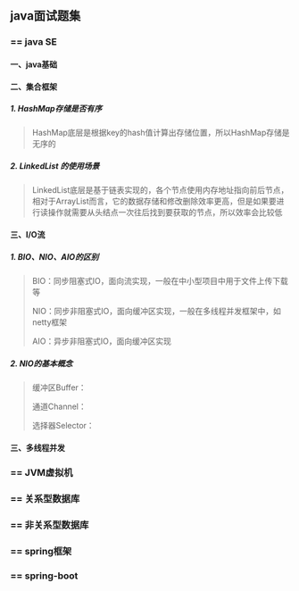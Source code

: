 ## java面试题集

### == java SE

#### 一、java基础



#### 二、集合框架

#####  1. HashMap存储是否有序

> HashMap底层是根据key的hash值计算出存储位置，所以HashMap存储是无序的

##### 2. LinkedList 的使用场景

> LinkedList底层是基于链表实现的，各个节点使用内存地址指向前后节点，相对于ArrayList而言，它的数据存储和修改删除效率更高，但是如果要进行读操作就需要从头结点一次往后找到要获取的节点，所以效率会比较低

#### 三、I/O流

##### 1. BIO、NIO、AIO的区别

> BIO：同步阻塞式IO，面向流实现，一般在中小型项目中用于文件上传下载等
>
> NIO：同步非阻塞式IO，面向缓冲区实现，一般在多线程并发框架中，如netty框架
>
> AIO：异步非阻塞式IO，面向缓冲区实现

##### 2.  NIO的基本概念

> 缓冲区Buffer：
>
> 通道Channel：
>
> 选择器Selector：

#### 三、多线程并发

### == JVM虚拟机

### == 关系型数据库

### == 非关系型数据库

### == spring框架

### == spring-boot